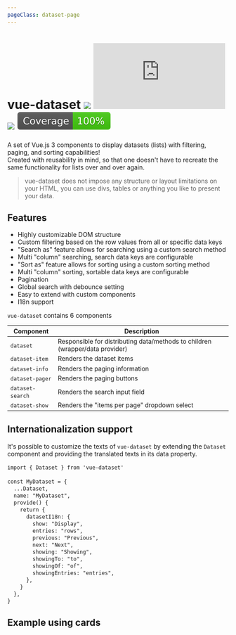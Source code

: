 ```yaml
---
pageClass: dataset-page
---
```


# vue-dataset <a href="https://npm.im/vue-dataset"><img src="https://badgen.net/npm/v/vue-dataset/next"></a> ![](https://img.badgesize.io/kouts/vue-dataset/next/dist/vue-dataset.umd.js) ![](https://img.badgesize.io/kouts/vue-dataset/next/dist/vue-dataset.umd.js.svg?compression=gzip) ![](../coverage/badge-next.svg)

A set of Vue.js 3 components to display datasets (lists) with filtering, paging, and sorting capabilities!  
Created with reusability in mind, so that one doesn't have to recreate the same functionality for lists over and over again.

> vue-dataset does not impose any structure or layout limitations on your HTML, you can use divs, tables or anything you like to present your data.

## Features

- Highly customizable DOM structure
- Custom filtering based on the row values from all or specific data keys
- "Search as" feature allows for searching using a custom search method
- Multi "column" searching, search data keys are configurable
- "Sort as" feature allows for sorting using a custom sorting method
- Multi "column" sorting, sortable data keys are configurable
- Pagination
- Global search with debounce setting
- Easy to extend with custom components
- I18n support


`vue-dataset` contains 6 components

| Component      | Description |
| ----------- | ----------- |
| `dataset`      | Responsible for distributing data/methods to children (wrapper/data provider)       |
| `dataset-item`   | Renders the dataset items        |
| `dataset-info`   | Renders the paging information        |
| `dataset-pager`   | Renders the paging buttons        |
| `dataset-search`   | Renders the search input field        |
| `dataset-show`   | Renders the "items per page" dropdown select        |

## Internationalization support
It's possible to customize the texts of `vue-dataset` by extending the `Dataset` component and providing the translated texts in its data property.

```
import { Dataset } from 'vue-dataset'

const MyDataset = {
  ...Dataset,
  name: "MyDataset",
  provide() {
    return {
      datasetI18n: {
        show: "Display",
        entries: "rows",
        previous: "Previous",
        next: "Next",
        showing: "Showing",
        showingTo: "to",
        showingOf: "of",
        showingEntries: "entries",
      },
    }
  },
}
```

<h2 class="mb-4">Example using cards</h2>

<vue-example file="Example1" />